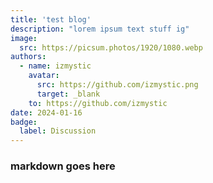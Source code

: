 ```yaml
---
title: 'test blog'
description: "lorem ipsum text stuff ig"
image:
  src: https://picsum.photos/1920/1080.webp
authors:
  - name: izmystic
    avatar:
      src: https://github.com/izmystic.png
      target: _blank
    to: https://github.com/izmystic
date: 2024-01-16
badge:
  label: Discussion
---
```


### markdown goes here